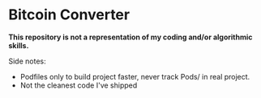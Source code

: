 # Bitcoin Converter

**This repository is not a representation of my coding and/or algorithmic skills.**

Side notes:
*  Podfiles only to build project faster, never track Pods/ in real project.
*  Not the cleanest code I've shipped
